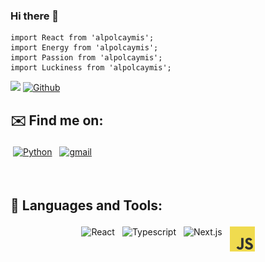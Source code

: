 ### Hi there 👋

```JSX
import React from 'alpolcaymis';
import Energy from 'alpolcaymis';
import Passion from 'alpolcaymis';
import Luckiness from 'alpolcaymis';
```
![](https://visitor-badge.laobi.icu/badge?page_id=alpolcaymis.alpolcaymis)
[![Github](https://img.shields.io/github/followers/alpolcaymis?label=Follow&style=social)](https://github.com/alpolcaymis)

## ✉️ Find me on:
<p align="center">

 <a href="https://linkedin.com/in/alpolcaymis" target="_blank" rel="noopener noreferrer"> <img src="https://cdn.jsdelivr.net/npm/simple-icons@v3/icons/linkedin.svg" alt="Python" height="40" style="vertical-align:top; margin:4px"></a>
 <a href="mailto:alpmis99@gmail.com"> <img src="https://cdn.jsdelivr.net/npm/simple-icons@v3/icons/gmail.svg" alt="gmail" height="40" style="vertical-align:top; margin:4px"></a>
</p>

<br />

## 🧰 Languages and Tools:
<p align="center">
 <img src="https://upload.wikimedia.org/wikipedia/commons/thumb/a/a7/React-icon.svg/2300px-React-icon.svg.png" alt="React" height="40" style="vertical-align:top; margin:4px">

 <img src="https://www.typescriptlang.org/images/branding/logo-grouping.svg" alt="Typescript" height="40" style="vertical-align:top; margin:4px">
  <img src="https://encrypted-tbn0.gstatic.com/images?q=tbn:ANd9GcRNNy0Yto2TeUE8QAKR9sWcZa6Z_vb-Fki3WQ&usqp=CAU" alt="Next.js" height="40" style="vertical-align:top; margin:4px">
<img src="https://raw.githubusercontent.com/github/explore/80688e429a7d4ef2fca1e82350fe8e3517d3494d/topics/javascript/javascript.png" alt="Javascript" height="40" style="vertical-align:top; margin:4px">

</p>



